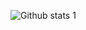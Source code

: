 ![Github stats 1](https://github-readme-stats.vercel.app/api?username=SudeSevim&show_icons=true&theme=radical)
